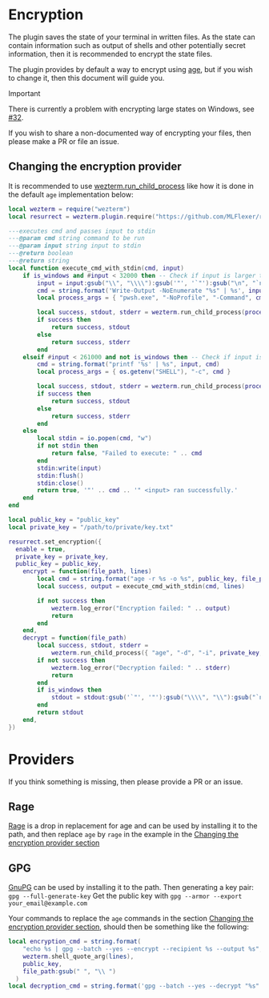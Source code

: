 # Encryption
The plugin saves the state of your terminal in written files. As the state can contain information such as output of shells and other potentially secret information, then it is recommended to encrypt the state files.

The plugin provides by default a way to encrypt using [age](https://github.com/FiloSottile/age), but if you wish to change it, then this document will guide you.

> [!IMPORTANT]  
> There is currently a problem with encrypting large states on Windows, see [#32](https://github.com/MLFlexer/resurrect.wezterm/issues/32).

If you wish to share a non-documented way of encrypting your files, then please make a PR or file an issue.
## Changing the encryption provider
It is recommended to use [wezterm.run_child_process](https://wezfurlong.org/wezterm/config/lua/wezterm/run_child_process.html) like how it is done in the default `age` implementation below:
```lua
local wezterm = require("wezterm")
local resurrect = wezterm.plugin.require("https://github.com/MLFlexer/resurrect.wezterm")

---executes cmd and passes input to stdin
---@param cmd string command to be run
---@param input string input to stdin
---@return boolean
---@return string
local function execute_cmd_with_stdin(cmd, input)
	if is_windows and #input < 32000 then -- Check if input is larger than max cmd length on Windows
		input = input:gsub("\\", "\\\\"):gsub('"', '`"'):gsub("\n", "`n"):gsub("\r", "`r")
		cmd = string.format('Write-Output -NoEnumerate "%s" | %s', input, cmd)
		local process_args = { "pwsh.exe", "-NoProfile", "-Command", cmd }

		local success, stdout, stderr = wezterm.run_child_process(process_args)
		if success then
			return success, stdout
		else
			return success, stderr
		end
	elseif #input < 261000 and not is_windows then -- Check if input is larger than common max on MacOS and Linux
		cmd = string.format("printf '%s' | %s", input, cmd)
		local process_args = { os.getenv("SHELL"), "-c", cmd }

		local success, stdout, stderr = wezterm.run_child_process(process_args)
		if success then
			return success, stdout
		else
			return success, stderr
		end
	else
		local stdin = io.popen(cmd, "w")
		if not stdin then
			return false, "Failed to execute: " .. cmd
		end
		stdin:write(input)
		stdin:flush()
		stdin:close()
		return true, '"' .. cmd .. '" <input> ran successfully.'
	end
end

local public_key = "public_key"
local private_key = "/path/to/private/key.txt"

resurrect.set_encryption({
  enable = true,
  private_key = private_key,
  public_key = public_key,
	encrypt = function(file_path, lines)
		local cmd = string.format("age -r %s -o %s", public_key, file_path:gsub(" ", "\\ "))
		local success, output = execute_cmd_with_stdin(cmd, lines)

		if not success then
			wezterm.log_error("Encryption failed: " .. output)
			return
		end
	end,
	decrypt = function(file_path)
		local success, stdout, stderr =
			wezterm.run_child_process({ "age", "-d", "-i", private_key, file_path })
		if not success then
			wezterm.log_error("Decryption failed: " .. stderr)
			return
		end
		if is_windows then
			stdout = stdout:gsub('`"', '"'):gsub("\\\\", "\\"):gsub("`n", "\n"):gsub("`r", "\r")
		end
		return stdout
	end,
})
```

# Providers
If you think something is missing, then please provide a PR or an issue.

## Rage
[Rage](https://github.com/str4d/rage) is a drop in replacement for age and can be used by installing it to the path, and then replace `age` by `rage` in the example in the [Changing the encryption provider section](#changing-the-encryption-provider)

## GPG
[GnuPG](https://gnupg.org/) can be used by installing it to the path.
Then generating a key pair: `gpg --full-generate-key`
Get the public key with `gpg --armor --export your_email@example.com`

Your commands to replace the `age` commands in the section [Changing the encryption provider section](#changing-the-encryption-provider), should then be something like the following:
```lua
local encryption_cmd = string.format(
    "echo %s | gpg --batch --yes --encrypt --recipient %s --output %s",
    wezterm.shell_quote_arg(lines),
    public_key,
    file_path:gsub(" ", "\\ ")
  )
local decryption_cmd = string.format('gpg --batch --yes --decrypt "%s"', file_path)
```
